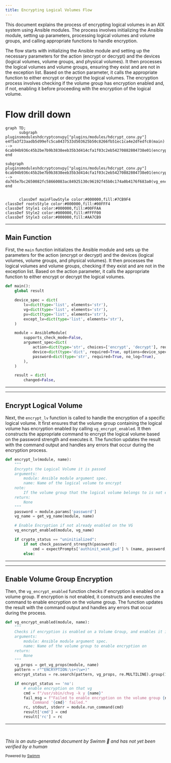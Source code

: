 ```yaml
---
title: Encrypting Logical Volumes Flow
---
```

This document explains the process of encrypting logical volumes in an AIX system using Ansible modules. The process involves initializing the Ansible module, setting up parameters, processing logical volumes and volume groups, and calling appropriate functions to handle encryption.

The flow starts with initializing the Ansible module and setting up the necessary parameters for the action (encrypt or decrypt) and the devices (logical volumes, volume groups, and physical volumes). It then processes the logical volumes and volume groups, ensuring they exist and are not in the exception list. Based on the action parameter, it calls the appropriate function to either encrypt or decrypt the logical volumes. The encryption process involves checking if the volume group has encryption enabled and, if not, enabling it before proceeding with the encryption of the logical volume.

# Flow drill down

```mermaid
graph TD;
      subgraph pluginsmoduleshdcryptconvpy["plugins/modules/hdcrypt_conv.py"]
e4f5a3f23aadb5d99efc5ca8437533d503625b50c8266fb51ec1ca4e2dfedfc8(main) --> 6cab94b936c45b2be7b9b3838eeb35b3d414cfa1f03c2eb54270882804738e01(encrypt_lv)
end

subgraph pluginsmoduleshdcryptconvpy["plugins/modules/hdcrypt_conv.py"]
6cab94b936c45b2be7b9b3838eeb35b3d414cfa1f03c2eb54270882804738e01(encrypt_lv) --> da765e7bc2650082fc58660083ac84925130c96192f45b0c174a0b4176f683a0(vg_encrypt_enabled)
end


      classDef mainFlowStyle color:#000000,fill:#7CB9F4
classDef rootsStyle color:#000000,fill:#00FFF4
classDef Style1 color:#000000,fill:#00FFAA
classDef Style2 color:#000000,fill:#FFFF00
classDef Style3 color:#000000,fill:#AA7CB9
```

<SwmSnippet path="/plugins/modules/hdcrypt_conv.py" line="655" repo-id="Z2l0aHViJTNBJTNBYW5zaWJsZS1wb3dlci1haXglM0ElM0Fzd2ltbWlv">

---

## Main Function

First, the <SwmToken path="/plugins/modules/hdcrypt_conv.py" pos="655:2:2" line-data="def main():" repo-id="Z2l0aHViJTNBJTNBYW5zaWJsZS1wb3dlci1haXglM0ElM0Fzd2ltbWlv" repo-name="ansible-power-aix">`main`</SwmToken> function initializes the Ansible module and sets up the parameters for the action (encrypt or decrypt) and the devices (logical volumes, volume groups, and physical volumes). It then processes the logical volumes and volume groups, checking if they exist and are not in the exception list. Based on the action parameter, it calls the appropriate function to either encrypt or decrypt the logical volumes.

```python
def main():
    global result

    device_spec = dict(
        lv=dict(type='list', elements='str'),
        vg=dict(type='list', elements='str'),
        pv=dict(type='list', elements='str'),
        except_lv=dict(type='list', elements='str'),
    )

    module = AnsibleModule(
        supports_check_mode=False,
        argument_spec=dict(
            action=dict(type='str', choices=['encrypt', 'decrypt'], required=True),
            device=dict(type='dict', required=True, options=device_spec),
            password=dict(type='str', required=True, no_log=True),
        ),
    )

    result = dict(
        changed=False,
```

---

</SwmSnippet>

<SwmSnippet path="/plugins/modules/hdcrypt_conv.py" line="271" repo-id="Z2l0aHViJTNBJTNBYW5zaWJsZS1wb3dlci1haXglM0ElM0Fzd2ltbWlv">

---

## Encrypt Logical Volume

Next, the <SwmToken path="/plugins/modules/hdcrypt_conv.py" pos="271:2:2" line-data="def encrypt_lv(module, name):" repo-id="Z2l0aHViJTNBJTNBYW5zaWJsZS1wb3dlci1haXglM0ElM0Fzd2ltbWlv" repo-name="ansible-power-aix">`encrypt_lv`</SwmToken> function is called to handle the encryption of a specific logical volume. It first ensures that the volume group containing the logical volume has encryption enabled by calling <SwmToken path="/plugins/modules/hdcrypt_conv.py" pos="571:2:2" line-data="def vg_encrypt_enabled(module, name):" repo-id="Z2l0aHViJTNBJTNBYW5zaWJsZS1wb3dlci1haXglM0ElM0Fzd2ltbWlv" repo-name="ansible-power-aix">`vg_encrypt_enabled`</SwmToken>. It then constructs the appropriate command to encrypt the logical volume based on the password strength and executes it. The function updates the result with the command output and handles any errors that occur during the encryption process.

```python
def encrypt_lv(module, name):
    """
    Encrypts the Logical Volume it is passed
    arguments:
        module: Ansible module argument spec.
        name: Name of the logical volume to encrypt
    note:
        If the volume group that the logical volume belongs to is not encryption enabled, it is first encryption enabled.
    return:
        None
    """
    password = module.params['password']
    vg_name = get_vg_name(module, name)

    # Enable Encryption if not already enabled on the VG
    vg_encrypt_enabled(module, vg_name)

    if crypto_status == "uninitialized":
        if not check_password_strength(password):
            cmd = expectPrompts['authinit_weak_pwd'] % (name, password, password)
        else:
```

---

</SwmSnippet>

<SwmSnippet path="/plugins/modules/hdcrypt_conv.py" line="571" repo-id="Z2l0aHViJTNBJTNBYW5zaWJsZS1wb3dlci1haXglM0ElM0Fzd2ltbWlv">

---

## Enable Volume Group Encryption

Then, the <SwmToken path="/plugins/modules/hdcrypt_conv.py" pos="571:2:2" line-data="def vg_encrypt_enabled(module, name):" repo-id="Z2l0aHViJTNBJTNBYW5zaWJsZS1wb3dlci1haXglM0ElM0Fzd2ltbWlv" repo-name="ansible-power-aix">`vg_encrypt_enabled`</SwmToken> function checks if encryption is enabled on a volume group. If encryption is not enabled, it constructs and executes the command to enable encryption on the volume group. The function updates the result with the command output and handles any errors that occur during the process.

```python
def vg_encrypt_enabled(module, name):
    """
    Checks if encryption is enabled on a Volume Group, and enables it if it is not
    arguments:
        module: Ansible module argument spec.
        name: Name of the volume group to enable encryption on
    return:
        None
    """
    vg_props = get_vg_props(module, name)
    pattern = r"^ENCRYPTION:\s+(\w+)"
    encrypt_status = re.search(pattern, vg_props, re.MULTILINE).group(1)

    if encrypt_status == 'no':
        # enable encryption on that vg
        cmd = f"/usr/sbin/chvg -k y {name}"
        fail_msg = f"Failed to enable encryption on the volume group {name}. \
            Command '{cmd}' failed."
        rc, stdout, stderr = module.run_command(cmd)
        result['cmd'] = cmd
        result['rc'] = rc
```

---

</SwmSnippet>

&nbsp;

*This is an auto-generated document by Swimm 🌊 and has not yet been verified by a human*

<SwmMeta version="3.0.0"><sup>Powered by [Swimm](https://app.swimm.io/)</sup></SwmMeta>
